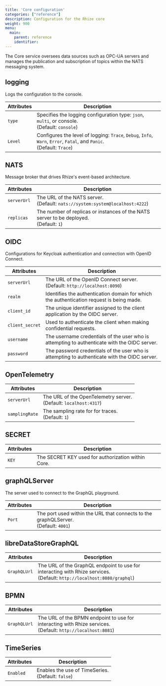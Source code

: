 ```yaml
---
title: 'Core configuration'
categories: ["reference"]
description: Configuration for the Rhize core
weight: 900
menu:
  main:
    parent: reference
    identifier:
---
```


 The Core service oversees data sources such as OPC-UA servers and manages the publication and subscription of topics within the NATS messaging system.

## logging

 Logs the configuration to the console.

| Attributes          | Description                                                                                                                                                                                    |
|---------------------|------------------------------------------------------------------------------------------------------------------------------------------------------------------------------------------------|
| `type`              | Specifies the logging configuration type: `json`, `multi`, or console. <br />(Default: `console`)                                                                                   |                                                                                                                                                 
| `Level`             | Configures the level of logging: `Trace`, `Debug`, `Info`, `Warn`, `Error`, `Fatal`, and `Panic`. <br />(Default: `Trace`)                                                                     |

## NATS

 Message broker that drives Rhize's event-based architecture.

| Attributes          | Description                                                                                                                                                                                    |
|---------------------|------------------------------------------------------------------------------------------------------------------------------------------------------------------------------------------------|
| `serverUrl`         | The URL of the NATS server. <br />(Default: `nats://system:system@localhost:4222`)       |                                                                                                                                                 
| `replicas`          | The number of replicas or instances of the NATS server to be deployed. <br />(Default: `1`)                                                                                                    |


## OIDC

 Configurations for Keycloak authentication and connection with OpenID Connect.

| Attributes          | Description                                                                                                                                                                                    |
|---------------------|------------------------------------------------------------------------------------------------------------------------------------------------------------------------------------------------|
| `serverUrl`         | The URL of the OpenID Connect server. <br />(Default: `http://localhost:8090`)    |                                                                                                                    
| `realm`             | Identifies the authentication domain for which the authentication request is being made.                                                                              |
| `client_id`         | The unique identifier assigned to the client application by the OIDC server.                                                                                      |
| `client_secret`     | Used to authenticate the client when making confidential requests.                                                                       |
| `username`          | The username credentials of the user who is attempting to authenticate with the OIDC server.                                                           |
| `password`          | The password credentials of the user who is attempting to authenticate with the OIDC server.                                                                         |

## OpenTelemetry

| Attributes          | Description                                                                                                                                                                                    |
|---------------------|------------------------------------------------------------------------------------------------------------------------------------------------------------------------------------------------|
| `serverUrl`         | The URL of the OpenTelemetry server. <br />(Default: `localhost:4317`)                                                                                                                         | 
| `samplingRate`      | The sampling rate for for traces. <br />(Default: `1`)                                                                                                                                         | 

## SECRET

| Attributes          | Description                                                                                                                                                                                    |
|---------------------|------------------------------------------------------------------------------------------------------------------------------------------------------------------------------------------------|
| `KEY`               | The SECRET KEY used for authorization within Core.       |                                                                                                                                                 

## graphQLServer

 The server used to connect to the GraphQL playground.

| Attributes          | Description                                                                                                                                                                                    |
|---------------------|------------------------------------------------------------------------------------------------------------------------------------------------------------------------------------------------|
| `Port`              | The port used within the URL that connects to the graphQLServer. <br />(Default: `4001`)     |                                                                                                                                                 


## libreDataStoreGraphQL

| Attributes          | Description                                                                                                                                                                                    |
|---------------------|------------------------------------------------------------------------------------------------------------------------------------------------------------------------------------------------|
| `GraphQLUrl`        | The URL of the GraphQL endpoint to use for interacting with Rhize services. <br />(Default: `http://localhost:8080/graphql`) |                                                                                                                                                 


## BPMN

| Attributes          | Description                                                                                                                                                                                    |
|---------------------|------------------------------------------------------------------------------------------------------------------------------------------------------------------------------------------------|
| `GraphQLUrl`        | The URL of the BPMN endpoint to use for interacting with Rhize services. <br />(Default: `http://localhost:8081`) |                                                                                                                                                 

## TimeSeries

| Attributes          | Description                                                                                                                                                                                    |
|---------------------|------------------------------------------------------------------------------------------------------------------------------------------------------------------------------------------------|
| `Enabled`           | Enables the use of TimeSeries. <br />(Default: `false`)     |                                                                                                                                                 

